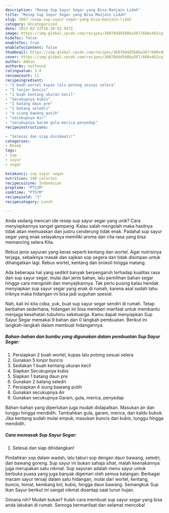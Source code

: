 ```yaml
---
description: "Resep Sup Sayur Segar yang Bisa Manjain Lidah"
title: "Resep Sup Sayur Segar yang Bisa Manjain Lidah"
slug: 1667-resep-sup-sayur-segar-yang-bisa-manjain-lidah
category: Uncategorized
date: 2023-02-22T16:20:52.947Z
image: https://img-global.cpcdn.com/recipes/36078ddd568ba387/680x482cq70/sup-sayur-segar-foto-resep-utama.jpg
hideToc: false
enableToc: true
enableTocContent: false
thumbnail: https://img-global.cpcdn.com/recipes/36078ddd568ba387/680x482cq70/sup-sayur-segar-foto-resep-utama.jpg
cover: https://img-global.cpcdn.com/recipes/36078ddd568ba387/680x482cq70/sup-sayur-segar-foto-resep-utama.jpg
author: Admin
authorAv: notfound
ratingvalue: 3.8
reviewcount: 11
recipeingredient:
- "2 buah wortel kupas lalu potong sesuai selera"
- "5 lonjor buncis"
- "1 buah kentang ukuran kecil"
- "Secukupnya kubis"
- "1 batang daun pre"
- "2 batang seledri"
- "4 siung bawang putih"
- "secukupnya Air"
- "secukupnya Garam gula merica penyedap"
recipeinstructions:

- "Selesai dan siap dinikmati!"
categories:
- Resep
tags:
- sup
- sayur
- segar

katakunci: sup sayur segar 
nutrition: 198 calories
recipecuisine: Indonesian
preptime: "PT12M"
cooktime: "PT57M"
recipeyield: "3"
recipecategory: Lunch

---
```





Anda sedang mencari ide resep sup sayur segar yang unik? Cara menyiapkannya sangat gampang. Kalau salah mengolah maka hasilnya tidak akan memuaskan dan justru cenderung tidak enak. Padahal sup sayur segar yang enak selayaknya memiliki aroma dan cita rasa yang bisa memancing selera Kita.





Rebus jenis sayuran yang keras seperti kentang dan wortel. Agar nutrisinya terjaga, sebaiknya masak dan sajikan sop segera dan tidak disimpan untuk dihangatkan lagi. Rebus wortel, kentang dan brokoli hingga matang.

Ada beberapa hal yang sedikit banyak berpengaruh terhadap kualitas rasa dari sup sayur segar, mulai dari jenis bahan, lalu pemilihan bahan segar hingga cara mengolah dan menyajikannya. Tak perlu pusing kalau hendak menyiapkan sup sayur segar yang enak di rumah, karena asal sudah tahu triknya maka hidangan ini bisa jadi suguhan spesial.






Nah, kali ini kita coba, yuk, buat sup sayur segar sendiri di rumah. Tetap berbahan sederhana, hidangan ini bisa memberi manfaat untuk membantu menjaga kesehatan tubuhmu sekeluarga. Kamu dapat menyiapkan Sup Sayur Segar memakai 9 bahan dan 0 langkah pembuatan. Berikut ini langkah-langkah dalam membuat hidangannya.

<!--inarticleads1-->

##### Bahan-bahan dan bumbu yang digunakan dalam pembuatan Sup Sayur Segar:

1. Persiapkan 2 buah wortel, kupas lalu potong sesuai selera
1. Gunakan 5 lonjor buncis
1. Sediakan 1 buah kentang ukuran kecil
1. Siapkan Secukupnya kubis
1. Siapkan 1 batang daun pre
1. Gunakan 2 batang seledri
1. Persiapkan 4 siung bawang putih
1. Gunakan secukupnya Air
1. Gunakan secukupnya Garam, gula, merica, penyedap


Bahan-bahan yang diperlukan juga mudah didapatkan. Masukan air dan tunggu hingga mendidih. Tambahkan gula, garam, merica, dan kaldu bubuk. Jika kentang sudah mulai empuk, masukan buncis dan kubis, tunggu hingga mendidih. 

<!--inarticleads2-->

##### Cara memasak Sup Sayur Segar:


1. Selesai dan siap dihidangkan!

Pindahkan sop dalam wadah, lalu taburi sop dengan daun bawang, seledri, dan bawang goreng. Sup sayur ini bukan sahaja sihat, malah keenakannya juga merupakan satu nikmat. Sup sayuran adalah menu sayur untuk berbuka puasa yang juga banyak digemari oleh semua kalangan. Berbagai macam sayur tersaji dalam satu hidangan, mulai dari wortel, kentang, buncis, tomat, kembang kol, kubis, hingga daun bawang. Semangkuk Sup Ikan Sayur berikut ini sangat nikmat disantap saat turun hujan. 

Gimana nih? Mudah bukan? Itulah cara membuat sup sayur segar yang bisa anda lakukan di rumah. Semoga bermanfaat dan selamat mencoba!
